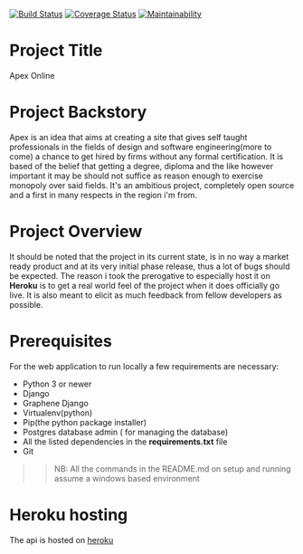 [![Build Status](https://travis-ci.com/MainaKamau92/apexselftaughtapi.svg?token=knuFXkZEkzabFjfMc8oC&branch=develop)](https://travis-ci.com/MainaKamau92/apexselftaughtapi)
[![Coverage Status](https://coveralls.io/repos/github/MainaKamau92/apexselftaughtapi/badge.svg)](https://coveralls.io/github/MainaKamau92/apexselftaughtapi)
[![Maintainability](https://api.codeclimate.com/v1/badges/5cc1511bae2ce0a07de9/maintainability)](https://codeclimate.com/github/MainaKamau92/apexselftaughtapi/maintainability)


# Project Title

Apex Online

# Project Backstory
Apex is an idea that aims at creating a site that gives self
taught professionals in the fields of design and software
engineering(more to come) a chance to get hired by firms without any formal
certification. It is based of the belief that getting a degree,
diploma and the like however important it may be should not
suffice as reason enough to exercise monopoly over said fields.
It's an ambitious project, completely open source and a first
in many respects in the region i'm from.

# Project Overview
It should be noted that the project in its current state, is in no way a market ready product and at its very initial phase release, thus a lot of bugs should be expected. The reason i took the prerogative to especially host it on **Heroku** is to get a real world feel of the project when it does officially go live. It is also meant to elicit as much feedback from fellow developers as possible.

# Prerequisites
For the web application to run locally a few requirements are necessary:
* Python 3 or newer
* Django
* Graphene Django
* Virtualenv(python)
* Pip(the python package installer)
* Postgres database admin ( for managing the database)
* All the listed dependencies in the **requirements.txt** file
* Git
>> NB: All the commands in the README.md on setup and running assume a windows based environment

# Heroku hosting
The api is hosted on [heroku](https://apexselftaughtapi.herokuapp.com/apexselftaught/)
